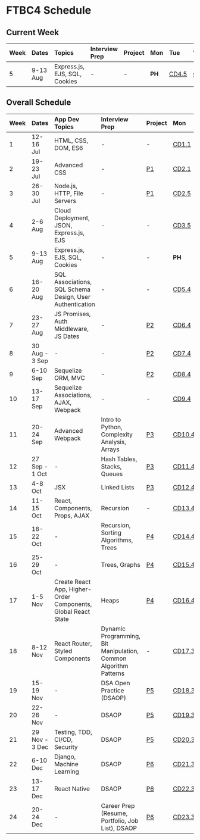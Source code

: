 # FTBC4 Schedule

## Current Week

| Week | Dates | Topics | Interview Prep | Project | Mon | Tue | Wed | Thu | Fri |
| :--- | :--- | :--- | :--- | :--- | :--- | :--- | :--- | :--- | :--- |
| 5 | 9-13 Aug | Express.js, EJS, SQL, Cookies | - | - | **PH** | [CD4.5](course-weeks-1-4.md#course-day-4-5) | [CD5.1](course-weeks-5-8.md#course-day-5-1) | [CD5.2](course-weeks-5-8.md#course-day-5-2) | [CD5.3](course-weeks-5-8.md#course-day-5-3) |

## Overall Schedule

| Week | Dates | App Dev Topics | Interview Prep | Project | Mon | Tue | Wed | Thu | Fri |
| :--- | :--- | :--- | :--- | :--- | :--- | :--- | :--- | :--- | :--- |
| 1 | 12-16 Jul | HTML, CSS, DOM, ES6 | - | - | [CD1.1](course-weeks-1-4.md#course-day-1-1) | [CD1.2](course-weeks-1-4.md#course-day-1-2) | [CD1.3](course-weeks-1-4.md#course-day-1-3) | [CD1.4](course-weeks-1-4.md#course-day-1-4) | [CD1.5](course-weeks-1-4.md#course-day-1-5) |
| 2 | 19-23 Jul | Advanced CSS | - | [P1](../projects/project-1-video-poker.md) | [CD2.1](course-weeks-1-4.md#course-day-2-1) | **PH** | [CD2.2](course-weeks-1-4.md#course-day-2-2) | [CD2.3](course-weeks-1-4.md#course-day-2-3) | [CD2.4](course-weeks-1-4.md#course-day-2-4) |
| 3 | 26-30 Jul | Node.js, HTTP, File Servers | - | [P1](../projects/project-1-video-poker.md) | [CD2.5](course-weeks-1-4.md#course-day-2-5) | [CD3.1](course-weeks-1-4.md#course-day-3-1) | [CD3.2](course-weeks-1-4.md#course-day-3-2) | [CD3.3](course-weeks-1-4.md#course-day-3-3) | [CD3.4](course-weeks-1-4.md#course-day-3-4) |
| 4 | 2-6 Aug | Cloud Deployment, JSON, Express.js, EJS | - | - | [CD3.5](course-weeks-1-4.md#course-day-3-5) | [CD4.1](course-weeks-1-4.md#course-day-4-1) | [CD4.2](course-weeks-1-4.md#course-day-4-2) | [CD4.3](course-weeks-1-4.md#course-day-4-3) | [CD4.4](course-weeks-1-4.md#course-day-4-4) |
| 5 | 9-13 Aug | Express.js, EJS, SQL, Cookies | - | - | **PH** | [CD4.5](course-weeks-1-4.md#course-day-4-5) | [CD5.1](course-weeks-5-8.md#course-day-5-1) | [CD5.2](course-weeks-5-8.md#course-day-5-2) | [CD5.3](course-weeks-5-8.md#course-day-5-3) |
| 6 | 16-20 Aug | SQL Associations, SQL Schema Design, User Authentication | - | - | [CD5.4](course-weeks-5-8.md#course-day-5-4) | [CD5.5](course-weeks-5-8.md#course-day-5-5) | [CD6.1](course-weeks-5-8.md#course-day-6-1) | [CD6.2](course-weeks-5-8.md#course-day-6-2) | [CD6.3](course-weeks-5-8.md#course-day-6-3) |
| 7 | 23-27 Aug | JS Promises, Auth Middleware, JS Dates | - | [P2](../projects/project-2-server-side-app.md) | [CD6.4](course-weeks-5-8.md#course-day-6-4) | [CD6.5](course-weeks-5-8.md#course-day-6-5) | [CD7.1](course-weeks-5-8.md#course-day-7-1) | [CD7.2](course-weeks-5-8.md#course-day-7-2) | [CD7.3](course-weeks-5-8.md#course-day-7-3) |
| 8 | 30 Aug - 3 Sep | - | - | [P2](../projects/project-2-server-side-app.md) | [CD7.4](course-weeks-5-8.md#course-day-7-4) | [CD7.5](course-weeks-5-8.md#course-day-7-5) | [CD8.1](course-weeks-5-8.md#course-day-8-1) | [CD8.2](course-weeks-5-8.md#course-day-8-2) | [CD8.3](course-weeks-5-8.md#course-day-8-3) |
| 9 | 6-10 Sep | Sequelize ORM, MVC | - | [P2](../projects/project-2-server-side-app.md) | [CD8.4](course-weeks-5-8.md#course-day-8-4) | [CD8.5](course-weeks-5-8.md#course-day-8-5) | [CD9.1](course-weeks-9-12.md#course-day-9-1) | [CD9.2](course-weeks-9-12.md#course-day-9-2) | [CD9.3](course-weeks-9-12.md#course-day-9-3) |
| 10 | 13-17 Sep | Sequelize Associations, AJAX, Webpack | - | - | [CD9.4](course-weeks-9-12.md#course-day-9-4) | [CD9.5](course-weeks-9-12.md#course-day-9-5) | [CD10.1](course-weeks-9-12.md#course-day-10-1) | [CD10.2](course-weeks-9-12.md#course-day-10-2) | [CD10.3](course-weeks-9-12.md#course-day-10-3) |
| 11 | 20-24 Sep | Advanced Webpack | Intro to Python, Complexity Analysis, Arrays | [P3](../projects/project-3-full-stack-game.md) | [CD10.4](course-weeks-9-12.md#course-day-10-4) | [CD10.5](course-weeks-9-12.md#course-day-10-5) | [CD11.1](course-weeks-9-12.md#course-day-11-1) | [CD11.2](course-weeks-9-12.md#course-day-11-2) | [CD11.3](course-weeks-9-12.md#course-day-11-3) |
| 12 | 27 Sep - 1 Oct  | - | Hash Tables, Stacks, Queues | [P3](../projects/project-3-full-stack-game.md) | [CD11.4](course-weeks-9-12.md#course-day-11-4) | [CD11.5](course-weeks-9-12.md#course-day-11-5) | [CD12.1](course-weeks-9-12.md#course-day-12-1) | [CD12.2](course-weeks-9-12.md#course-day-12-2) | [CD12.3](course-weeks-9-12.md#course-day-12-3) |
| 13 | 4-8 Oct | JSX | Linked Lists | [P3](../projects/project-3-full-stack-game.md) | [CD12.4](course-weeks-9-12.md#course-day-12-4) | [CD12.5](course-weeks-9-12.md#course-day-12-5) | [CD13.1](course-weeks-13-16.md#course-day-13-1) | [CD13.2](course-weeks-13-16.md#course-day-13-2) | [CD13.3](course-weeks-13-16.md#course-day-13-3) |
| 14 | 11-15 Oct | React, Components, Props, AJAX | Recursion | - | [CD13.4](course-weeks-13-16.md#course-day-13-4) | [CD13.5](course-weeks-13-16.md#course-day-13-5) | [CD14.1](course-weeks-13-16.md#course-day-14-1) | [CD14.2](course-weeks-13-16.md#course-day-14-2) | [CD14.3](course-weeks-13-16.md#course-day-14-3) |
| 15 | 18-22 Oct | - | Recursion, Sorting Algorithms, Trees | [P4](../projects/project-4-full-stack-react-app.md) | [CD14.4](course-weeks-13-16.md#course-day-14-4) | [CD14.5](course-weeks-13-16.md#course-day-14-5) | [CD15.1](course-weeks-13-16.md#course-day-15-1) | [CD15.2](course-weeks-13-16.md#course-day-15-2) | [CD15.3](course-weeks-13-16.md#course-day-15-3) |
| 16 | 25-29 Oct | - | Trees, Graphs | [P4](../projects/project-4-full-stack-react-app.md) | [CD15.4](course-weeks-13-16.md#course-day-15-4) | [CD15.5](course-weeks-13-16.md#course-day-15-5) | [CD16.1](course-weeks-13-16.md#course-day-16-1) | [CD16.2](course-weeks-13-16.md#course-day-16-2) | [CD16.3](course-weeks-13-16.md#course-day-16-3) |
| 17 | 1-5 Nov | Create React App, Higher-Order Components, Global React State | Heaps | [P4](../projects/project-4-full-stack-react-app.md) | [CD16.4](course-weeks-13-16.md#course-day-16-4) | [CD16.5](course-weeks-13-16.md#course-day-16-5) | [CD17.1](course-weeks-17-20.md#course-day-17-1) | **PH** | [CD17.2](course-weeks-17-20.md#course-day-17-2) |
| 18 | 8-12 Nov | React Router, Styled Components  | Dynamic Programming, Bit Manipulation, Common Algorithm Patterns | - | [CD17.3](course-weeks-17-20.md#course-day-17-3) | [CD17.4](course-weeks-17-20.md#course-day-17-4) | [CD17.5](course-weeks-17-20.md#course-day-17-5) | [CD18.1](course-weeks-17-20.md#course-day-18-1) | [CD18.2](course-weeks-17-20.md#course-day-18-2) |
| 19 | 15-19 Nov | - | DSA Open Practice \(DSAOP\) | [P5](../projects/project-5-group-react-app.md) | [CD18.3](course-weeks-17-20.md#course-day-18-3) | [CD18.4](course-weeks-17-20.md#course-day-18-4) | [CD18.5](course-weeks-17-20.md#course-day-18-5) | [CD19.1](course-weeks-17-20.md#course-day-19-1) | [CD19.2](course-weeks-17-20.md#course-day-19-2) |
| 20 | 22-26 Nov | - | DSAOP | [P5](../projects/project-5-group-react-app.md) | [CD19.3](course-weeks-17-20.md#course-day-19-3) | [CD19.4](course-weeks-17-20.md#course-day-19-4) | [CD19.5](course-weeks-17-20.md#course-day-19-5) | [CD20.1](course-weeks-17-20.md#course-day-20-1) | [CD20.2](course-weeks-17-20.md#course-day-20-2) |
| 21 | 29 Nov - 3 Dec | Testing, TDD, CI/CD, Security | DSAOP | [P5](../projects/project-5-group-react-app.md) | [CD20.3](course-weeks-17-20.md#course-day-20-3) | [CD20.4](course-weeks-17-20.md#course-day-20-4) | [CD20.5](course-weeks-17-20.md#course-day-20-5) | [CD21.1](course-weeks-21-23.md#course-day-21-1) | [CD21.2](course-weeks-21-23.md#course-day-21-2) |
| 22 | 6-10 Dec | Django, Machine Learning | DSAOP | [P6](../projects/project-6-capstone.md) | [CD21.3](course-weeks-21-23.md#course-day-21-3) | [CD21.4](course-weeks-21-23.md#course-day-21-4) | [CD21.5](course-weeks-21-23.md#course-day-21-5) | [CD22.1](course-weeks-21-23.md#course-day-22-1) | [CD22.2](course-weeks-21-23.md#course-day-22-2) |
| 23 | 13-17 Dec | React Native | DSAOP | [P6](../projects/project-6-capstone.md) | [CD22.3](course-weeks-21-23.md#course-day-22-3) | [CD22.4](course-weeks-21-23.md#course-day-22-4) | [CD22.5](course-weeks-21-23.md#course-day-22-5) | [CD23.1](course-weeks-21-23.md#course-day-23-1) | [CD23.2](course-weeks-21-23.md#course-day-23-2) |
| 24 | 20-24 Dec | - | Career Prep \(Resume, Portfolio, Job List\), DSAOP | [P6](../projects/project-6-capstone.md) | [CD23.3](course-weeks-21-23.md#course-day-23-3) | [CD23.4](course-weeks-21-23.md#course-day-23-4) | [CD23.5](course-weeks-21-23.md#course-day-23-5) | Bonus | Bonus |

